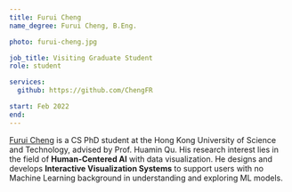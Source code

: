 ```yaml
---
title: Furui Cheng
name_degree: Furui Cheng, B.Eng.

photo: furui-cheng.jpg

job_title: Visiting Graduate Student
role: student

services:
  github: https://github.com/ChengFR

start: Feb 2022
end: 
---
```

[Furui Cheng](https://www.furuicheng.tech/) is a CS PhD student at the Hong Kong University of Science and Technology, advised by Prof. Huamin Qu. 
His research interest lies in the field of **Human-Centered AI** with data visualization. He designs and develops **Interactive Visualization Systems** to support users with no Machine Learning background in understanding and exploring ML models.